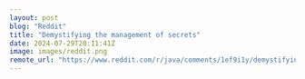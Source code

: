 ```yaml
---
layout: post
blog: "Reddit"
title: "Demystifying the management of secrets"
date: 2024-07-29T20:11:41Z
image: images/reddit.png
remote_url: "https://www.reddit.com/r/java/comments/1ef9i1y/demystifying_the_management_of_secrets/"
---
```

